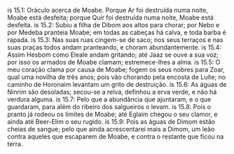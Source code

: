 is 15.1: Oráculo acerca de Moabe. Porque Ar foi destruída numa noite, Moabe está desfeita; porque Quir foi destruída numa noite, Moabe está desfeita.
is 15.2: Subiu a filha de Dibom aos altos para chorar; por Nebo e por Medeba pranteia Moabe; em todas as cabeças há calva, e toda barba é rapada.
is 15.3: Nas suas ruas cingem-se de saco; nos seus terraços e nas suas praças todos andam pranteando, e choram abundantemente.
is 15.4: Assim Hesbom como Eleale andam gritando; até Jaaz se ouve a sua voz; por isso os armados de Moabe clamam; estremece-lhes a alma.
is 15.5: O meu coração clama por causa de Moabe; fogem os seus nobres para Zoar, qual uma novilha de três anos; pois vão chorando pela encosta de Luíte; no caminho de Horonaim levantam um grito de destruição.
is 15.6: As águas de Ninrim são desoladas; secou-se a relva, definhou a erva verde, e não há verdura alguma.
is 15.7: Pelo que a abundância que ajuntaram, e o que guardaram, para além do ribeiro dos salgueiros o levam.
is 15.8: Pois o pranto já rodeou os limites de Moabe; até Eglaim chegou o seu clamor, e ainda até Beer-Elim o seu rugido.
is 15.9: Pois as águas de Dimom estão cheias de sangue; pelo que ainda acrescentarei mais a Dimom, um leão contra aqueles que escaparem de Moabe, e contra o restante que ficou na terra.
